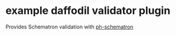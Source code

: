 example daffodil validator plugin
===

Provides Schematron validation with [ph-schematron](https://github.com/phax/ph-schematron)
